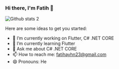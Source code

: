 ### Hi there, I'm Fatih 👋

![Github stats 2](https://github-readme-stats.vercel.app/api?username=kullanıcıadınız&show_icons=true&theme=radical)

Here are some ideas to get you started:

- 🔭 I’m currently working on Flutter, C# .NET CORE
- 🌱 I’m currently learning Flutter
- 💬 Ask me about C# .NET CORE
- 📫 How to reach me: fatihayhn23@gmail.com
- 😄 Pronouns: He

